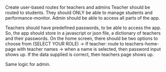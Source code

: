 Create user-based routes for teachers and admins
Teacher should be routed to students. They should ONLY be able to manage students and performance-monitor.
Admin should be able to access all parts of the app.

Teachers should have predefined passwords, to be able to access the app.
So, the app should store in a javascript or json file, a dictionary of teachers and their passwords.
On the home screen, there should be two options to choose from (SELECT YOUR ROLE) -> If teacher: route to teachers-home-page with teacher names -> when a name is selected, then password input shows up. If the data supplied is correct, then teachers page shows up.

Same logic for admin.